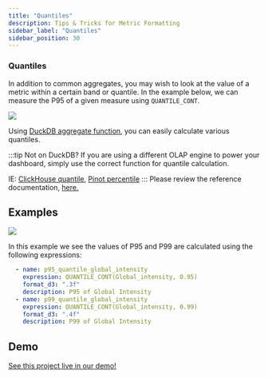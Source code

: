 ```yaml
---
title: "Quantiles"
description: Tips & Tricks for Metric Formatting
sidebar_label: "Quantiles"
sidebar_position: 30
---
```


### Quantiles

In addition to common aggregates, you may wish to look at the value of a metric within a certain band or quantile. In the example below, we can measure the P95 of a given measure using `QUANTILE_CONT`.

<img src = '/img/build/metrics-view/examples/percentile-visual.png' class='rounded-gif' />
<br />


Using [DuckDB aggregate function](https://duckdb.org/docs/stable/sql/functions/aggregates.html#quantile_contx-pos), you can easily calculate various quantiles.

:::tip Not on DuckDB?
If you are using a different OLAP engine to power your dashboard, simply use the correct function for quantile calculation. 

IE: [ClickHouse quantile](https://clickhouse.com/docs/sql-reference/aggregate-functions/reference/quantile), [Pinot percentile](https://docs.pinot.apache.org/configuration-reference/functions/percentile)
:::
Please review the reference documentation, [here.](/reference/project-files/metrics-views)

## Examples

<img src = '/img/build/metrics-view/examples/percentile-example.png' class='rounded-gif' />
<br />

In this example we see the values of P95 and P99 are calculated using the following expressions:

```yaml
  - name: p95_quantile_global_intensity
    expression: QUANTILE_CONT(Global_intensity, 0.95)
    format_d3: ".3f"
    description: P95 of Global Intensity
  - name: p99_quantile_global_intensity
    expression: QUANTILE_CONT(Global_intensity, 0.99)
    format_d3: ".4f"
    description: P99 of Global Intensity
```

## Demo
[See this project live in our demo!](https://ui.rilldata.com/demo/rill-kaggle-elec-consumption/explore/household_power_consumption_metrics_explore)
